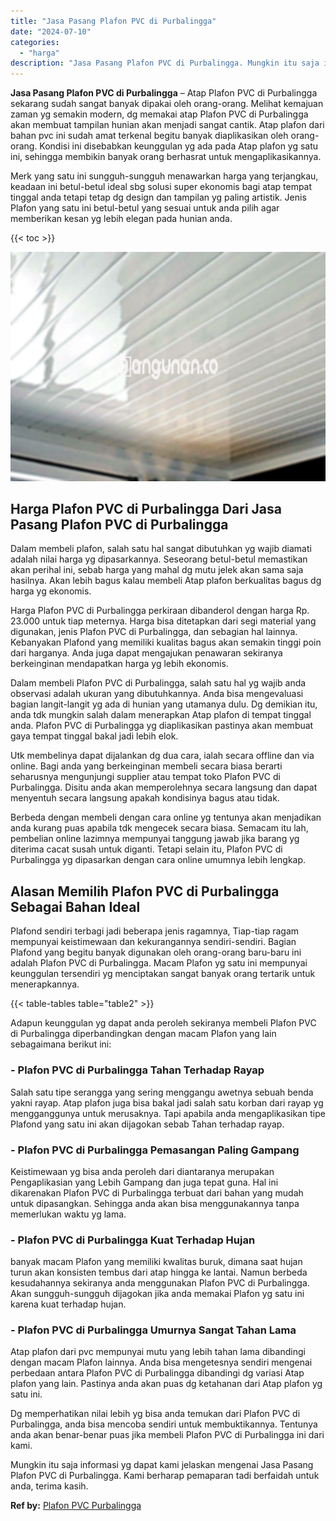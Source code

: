 ```yaml
---
title: "Jasa Pasang Plafon PVC di Purbalingga"
date: "2024-07-10"
categories: 
  - "harga"
description: "Jasa Pasang Plafon PVC di Purbalingga. Mungkin itu saja informasi yg dapat kami jelaskan mengenai Jasa Pasang Plafon PVC di Purbalingga. Kami berharap pemapa..."
---
```


**Jasa Pasang Plafon PVC di Purbalingga** – Atap Plafon PVC di Purbalingga sekarang sudah sangat banyak dipakai oleh orang-orang. Melihat kemajuan zaman yg semakin modern, dg memakai atap Plafon PVC di Purbalingga akan membuat tampilan hunian akan menjadi sangat cantik. Atap plafon dari bahan pvc ini sudah amat terkenal begitu banyak diaplikasikan oleh orang-orang. Kondisi ini disebabkan keunggulan yg ada pada Atap plafon yg satu ini, sehingga membikin banyak orang berhasrat untuk mengaplikasikannya.

Merk yang satu ini sungguh-sungguh menawarkan harga yang terjangkau, keadaan ini betul-betul ideal sbg solusi super ekonomis bagi atap tempat tinggal anda tetapi tetap dg design dan tampilan yg paling artistik. Jenis Plafon yang satu ini betul-betul yang sesuai untuk anda pilih agar memberikan kesan yg lebih elegan pada hunian anda.

{{< toc >}}

![Jasa Pasang Plafon PVC di Purbalingga](/images/flafond-pvc-murah09.png)

## Harga Plafon PVC di Purbalingga Dari Jasa Pasang Plafon PVC di Purbalingga

Dalam membeli plafon, salah satu hal sangat dibutuhkan yg wajib diamati adalah nilai harga yg dipasarkannya. Seseorang betul-betul memastikan akan perihal ini, sebab harga yang mahal dg mutu jelek akan sama saja hasilnya. Akan lebih bagus kalau membeli Atap plafon berkualitas bagus dg harga yg ekonomis.

Harga Plafon PVC di Purbalingga perkiraan dibanderol dengan harga Rp. 23.000 untuk tiap meternya. Harga bisa ditetapkan dari segi material yang digunakan, jenis Plafon PVC di Purbalingga, dan sebagian hal lainnya. Kebanyakan Plafond yang memiliki kualitas bagus akan semakin tinggi poin dari harganya. Anda juga dapat mengajukan penawaran sekiranya berkeinginan mendapatkan harga yg lebih ekonomis.

Dalam membeli Plafon PVC di Purbalingga, salah satu hal yg wajib anda observasi adalah ukuran yang dibutuhkannya. Anda bisa mengevaluasi bagian langit-langit yg ada di hunian yang utamanya dulu. Dg demikian itu, anda tdk mungkin salah dalam menerapkan Atap plafon di tempat tinggal anda. Plafon PVC di Purbalingga yg diaplikasikan pastinya akan membuat gaya tempat tinggal bakal jadi lebih elok.

Utk membelinya dapat dijalankan dg dua cara, ialah secara offline dan via online. Bagi anda yang berkeinginan membeli secara biasa berarti seharusnya mengunjungi supplier atau tempat toko Plafon PVC di Purbalingga. Disitu anda akan memperolehnya secara langsung dan dapat menyentuh secara langsung apakah kondisinya bagus atau tidak.

Berbeda dengan membeli dengan cara online yg tentunya akan menjadikan anda kurang puas apabila tdk mengecek secara biasa. Semacam itu lah, pembelian online lazimnya mempunyai tanggung jawab jika barang yg diterima cacat susah untuk diganti. Tetapi selain itu, Plafon PVC di Purbalingga yg dipasarkan dengan cara online umumnya lebih lengkap.

## Alasan Memilih Plafon PVC di Purbalingga Sebagai Bahan Ideal

Plafond sendiri terbagi jadi beberapa jenis ragamnya, Tiap-tiap ragam mempunyai keistimewaan dan kekurangannya sendiri-sendiri. Bagian Plafond yang begitu banyak digunakan oleh orang-orang baru-baru ini adalah Plafon PVC di Purbalingga. Macam Plafon yg satu ini mempunyai keunggulan tersendiri yg menciptakan sangat banyak orang tertarik untuk menerapkannya.

{{< table-tables table="table2" >}}

Adapun keunggulan yg dapat anda peroleh sekiranya membeli Plafon PVC di Purbalingga diperbandingkan dengan macam Plafon yang lain sebagaimana berikut ini:

### \- Plafon PVC di Purbalingga Tahan Terhadap Rayap

Salah satu tipe serangga yang sering menggangu awetnya sebuah benda yakni rayap. Atap plafon juga bisa bakal jadi salah satu korban dari rayap yg mengganggunya untuk merusaknya. Tapi apabila anda mengaplikasikan tipe Plafond yang satu ini akan dijagokan sebab Tahan terhadap rayap.

### \- Plafon PVC di Purbalingga Pemasangan Paling Gampang

Keistimewaan yg bisa anda peroleh dari diantaranya merupakan Pengaplikasian yang Lebih Gampang dan juga tepat guna. Hal ini dikarenakan Plafon PVC di Purbalingga terbuat dari bahan yang mudah untuk dipasangkan. Sehingga anda akan bisa menggunakannya tanpa memerlukan waktu yg lama.

### \- Plafon PVC di Purbalingga Kuat Terhadap Hujan

banyak macam Plafon yang memiliki kwalitas buruk, dimana saat hujan turun akan konsisten tembus dari atap hingga ke lantai. Namun berbeda kesudahannya sekiranya anda menggunakan Plafon PVC di Purbalingga. Akan sungguh-sungguh dijagokan jika anda memakai Plafon yg satu ini karena kuat terhadap hujan.

### \- Plafon PVC di Purbalingga Umurnya Sangat Tahan Lama

Atap plafon dari pvc mempunyai mutu yang lebih tahan lama dibandingi dengan macam Plafon lainnya. Anda bisa mengetesnya sendiri mengenai perbedaan antara Plafon PVC di Purbalingga dibandingi dg variasi Atap plafon yang lain. Pastinya anda akan puas dg ketahanan dari Atap plafon yg satu ini.

Dg memperhatikan nilai lebih yg bisa anda temukan dari Plafon PVC di Purbalingga, anda bisa mencoba sendiri untuk membuktikannya. Tentunya anda akan benar-benar puas jika membeli Plafon PVC di Purbalingga ini dari kami.

Mungkin itu saja informasi yg dapat kami jelaskan mengenai Jasa Pasang Plafon PVC di Purbalingga. Kami berharap pemaparan tadi berfaidah untuk anda, terima kasih.

**Ref by:** [Plafon PVC Purbalingga](https://id.wikipedia.org/wiki/Plafon)
